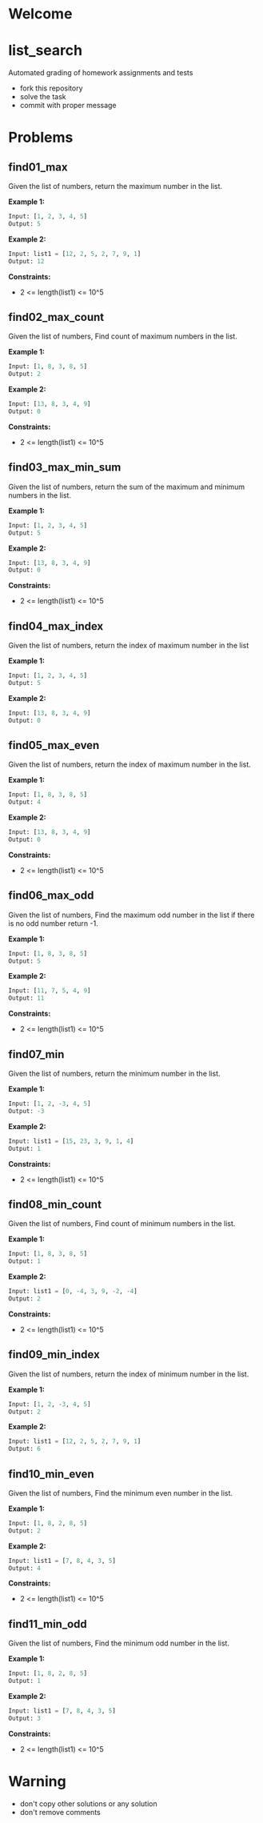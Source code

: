 # Welcome
# list_search

Automated grading of homework assignments and tests
- fork this repository
- solve the task
- commit with proper message

# Problems
## find01_max

  Given the list of numbers, return the maximum number in the list.

**Example 1:**

```Python
Input: [1, 2, 3, 4, 5]
Output: 5

```
**Example 2:**

```Python
Input: list1 = [12, 2, 5, 2, 7, 9, 1]
Output: 12

```
**Constraints:**

  - 2 <= length(list1) <= 10^5

## find02_max_count

  Given the list of numbers, Find count of maximum numbers in the list.

**Example 1:**

```Python
Input: [1, 8, 3, 8, 5]
Output: 2

```
**Example 2:**

```Python
Input: [13, 8, 3, 4, 9]
Output: 0

```
**Constraints:**

  - 2 <= length(list1) <= 10^5

## find03_max_min_sum

  Given the list of numbers, return the sum of the maximum and minimum numbers in the list.

**Example 1:**

```Python
Input: [1, 2, 3, 4, 5]
Output: 5

```
**Example 2:**

```Python
Input: [13, 8, 3, 4, 9]
Output: 0

```
**Constraints:**

  - 2 <= length(list1) <= 10^5

## find04_max_index

  Given the list of numbers, return the index of maximum number in the list

**Example 1:**

```Python
Input: [1, 2, 3, 4, 5]
Output: 5

```
**Example 2:**

```Python
Input: [13, 8, 3, 4, 9]
Output: 0

```

## find05_max_even

  Given the list of numbers, return the index of maximum number in the list.

**Example 1:**

```Python
Input: [1, 8, 3, 8, 5]
Output: 4

```
**Example 2:**

```Python
Input: [13, 8, 3, 4, 9]
Output: 0

```
**Constraints:**

  - 2 <= length(list1) <= 10^5

## find06_max_odd

  Given the list of numbers, Find the maximum odd number in the list if there is no odd number return -1.

**Example 1:**

```Python
Input: [1, 8, 3, 8, 5]
Output: 5

```
**Example 2:**

```Python
Input: [11, 7, 5, 4, 9]
Output: 11

```
**Constraints:**

  - 2 <= length(list1) <= 10^5

## find07_min

  Given the list of numbers, return the minimum number in the list.

**Example 1:**

```Python
Input: [1, 2, -3, 4, 5]
Output: -3

```
**Example 2:**

```Python
Input: list1 = [15, 23, 3, 9, 1, 4]
Output: 1

```
**Constraints:**

  - 2 <= length(list1) <= 10^5

## find08_min_count

  Given the list of numbers, Find count of minimum numbers in the list.

**Example 1:**

```Python
Input: [1, 8, 3, 8, 5]
Output: 1

```
**Example 2:**

```Python
Input: list1 = [0, -4, 3, 9, -2, -4]
Output: 2

```
**Constraints:**

  - 2 <= length(list1) <= 10^5

## find09_min_index

  Given the list of numbers, return the index of minimum number in the list.

**Example 1:**

```Python
Input: [1, 2, -3, 4, 5]
Output: 2

```
**Example 2:**

```Python
Input: list1 = [12, 2, 5, 2, 7, 9, 1]
Output: 6

```
## find10_min_even

  Given the list of numbers, Find the minimum even number in the list.

**Example 1:**

```Python
Input: [1, 8, 2, 8, 5]
Output: 2

```
**Example 2:**

```Python
Input: list1 = [7, 8, 4, 3, 5]
Output: 4

```
**Constraints:**

  - 2 <= length(list1) <= 10^5

## find11_min_odd

  Given the list of numbers, Find the minimum odd number in the list.

**Example 1:**

```Python
Input: [1, 8, 2, 8, 5]
Output: 1

```
**Example 2:**

```Python
Input: list1 = [7, 8, 4, 3, 5]
Output: 3

```
**Constraints:**

  - 2 <= length(list1) <= 10^5

# Warning
- don't copy other solutions or any solution
- don't remove comments